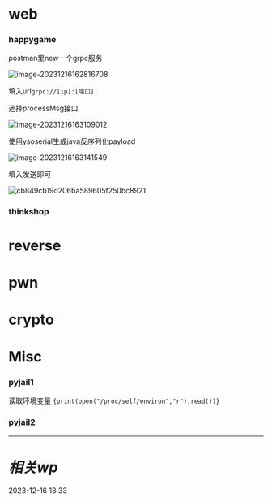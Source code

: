 # web

### happygame

postman里new一个grpc服务

![image-20231216162816708](https://gitee.com/leiye87/typora_picture/raw/master/20231216162819.png)

填入url`grpc://[ip]:[端口]`

选择processMsg接口

![image-20231216163109012](https://gitee.com/leiye87/typora_picture/raw/master/20231216163110.png)

使用ysoserial生成java反序列化payload

![image-20231216163141549](https://gitee.com/leiye87/typora_picture/raw/master/20231216163142.png)

填入发送即可

![cb849cb19d206ba589605f250bc8921](https://gitee.com/leiye87/typora_picture/raw/master/20231216163211.png)


### thinkshop

# reverse

# pwn

# crypto

# Misc
### pyjail1

读取环境变量
`{print(open("/proc/self/environ","r").read())}`

### pyjail2

---
# *相关wp*




2023-12-16   18:33